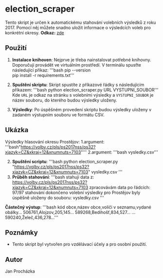 # election_scraper

Tento skript je určen k automatickému stahování volebních výsledků z roku 2017. Pomocí něj můžete snadno uložit informace o výsledcích voleb pro konkrétní okresy.
**Odkaz:** [zde](https://volby.cz/pls/ps2017nss/ps3?xjazyk=CZ)

## Použití
1. **Instalace knihoven**: Nejprve je třeba nainstalovat potřebné knihovny. Doporučuji provádět ve virtuálním prostředí. V terminálu spusťte následující příkaz:
  '''bash
   pip --version                      
   pip install -r requirements.txt'''

2. **Spuštění skriptu**: Skript spustíte z příkazové řádky s následujícím příkazem:
'''bash
python election_scraper.py URL VYSTUPNI_SOUBOR'''
Kde `URL` je odkaz na stránku s volebními výsledky a `VYSTUPNI_SOUBOR` je název souboru, do kterého budou výsledky uloženy.

3. **Výsledky**: Po úspěšném provedení skriptu budou výsledky uloženy v zadaném výstupním souboru ve formátu CSV.

## Ukázka
Výsledky hlasování okresu Prostějov:
  1.argument: '''bash"https://volby.cz/pls/ps2017nss/ps32?xjazyk=CZ&xkraj=12&xnumnuts=7103"'''
  2.argument: '''bash vysledky.csv'''

2. **Spuštění scriptu**:
'''bash
python election_scraper.py "https://volby.cz/pls/ps2017nss/ps32?xjazyk=CZ&xkraj=12&xnumnuts=7103" vysledky.csv
'''
3. **Průběh stahování**:
'''bash stahuji data z: https://volby.cz/pls/ps2017nss/ps32?xjazyk=CZ&xkraj=12&xnumnuts=7103
zpracovávám data po řádcích: 97/97
stahování dokončeno
volební výsledky pro Prostějov byly úspěšně uloženy do souboru: vysledky.csv '''

**Částečný výstup**:
'''bash kód obce,název obce,voliči v seznamu,vydané obálky...
506761,Alojzov,205,145...
589268,Bedihošť,834,527...
...
590240,Želeč,436,278...'''

## Poznámky
- Tento skript byl vytvořen pro vzdělávací účely a pro osobní použití.

## Autor
Jan Procházka




